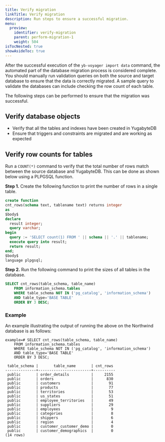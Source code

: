 ```yaml
---
title: Verify migration
linkTitle: Verify migration
description: Run steps to ensure a successful migration.
menu:
  preview:
    identifier: verify-migration
    parent: perform-migration-1
    weight: 504
isTocNested: true
showAsideToc: true
---
```



After the successful execution of the `yb-voyager import data` command, the automated part of the database migration process is considered complete. You should manually run validation queries on both the source and target database to ensure that the data is correctly migrated. A sample query to validate the databases can include checking the row count of each table.

The following steps can be performed to ensure that the migration was successful.

## Verify database objects

* Verify that all the tables and indexes have been created in YugabyteDB
* Ensure that triggers and constraints are migrated and are working as expected

## Verify row counts for tables

Run a `COUNT(*)` command to verify that the total number of rows match between the source database and YugabyteDB. This can be done as shown below using a PLPGSQL function.

**Step 1.** Create the following function to print the number of rows in a single table.

```sql
create function
cnt_rows(schema text, tablename text) returns integer
as
$body$
declare
  result integer;
  query varchar;
begin
  query := 'SELECT count(1) FROM ' || schema || '.' || tablename;
  execute query into result;
  return result;
end;
$body$
language plpgsql;
```

**Step 2.** Run the following command to print the sizes of all tables in the database.

```sql
SELECT cnt_rows(table_schema, table_name)
    FROM information_schema.tables
    WHERE table_schema NOT IN ('pg_catalog', 'information_schema')
    AND table_type='BASE TABLE'
    ORDER BY 3 DESC;
```

### Example

An example illustrating the output of running the above on the Northwind database is as follows:

```output
example=# SELECT cnt_rows(table_schema, table_name)
    FROM information_schema.tables
    WHERE table_schema NOT IN ('pg_catalog', 'information_schema')
    AND table_type='BASE TABLE'
    ORDER BY 3 DESC;

 table_schema |       table_name       | cnt_rows
--------------+------------------------+----------
 public       | order_details          |     2155
 public       | orders                 |      830
 public       | customers              |       91
 public       | products               |       77
 public       | territories            |       53
 public       | us_states              |       51
 public       | employee_territories   |       49
 public       | suppliers              |       29
 public       | employees              |        9
 public       | categories             |        8
 public       | shippers               |        6
 public       | region                 |        4
 public       | customer_customer_demo |        0
 public       | customer_demographics  |        0
(14 rows)
```
